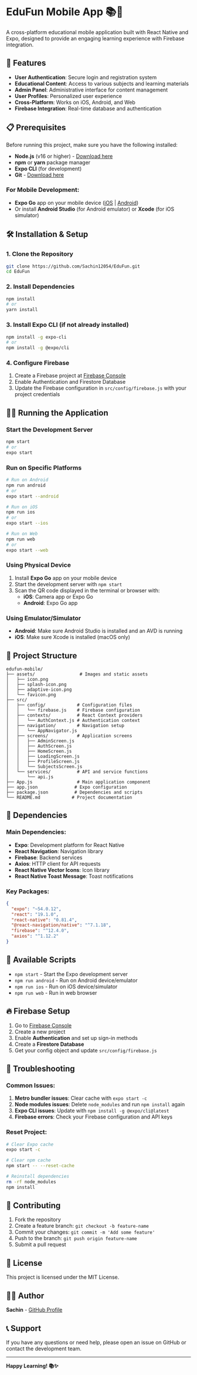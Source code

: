# EduFun Mobile App 📚📱

A cross-platform educational mobile application built with React Native and Expo, designed to provide an engaging learning experience with Firebase integration.

## 🚀 Features

- **User Authentication**: Secure login and registration system
- **Educational Content**: Access to various subjects and learning materials
- **Admin Panel**: Administrative interface for content management
- **User Profiles**: Personalized user experience
- **Cross-Platform**: Works on iOS, Android, and Web
- **Firebase Integration**: Real-time database and authentication

## 📋 Prerequisites

Before running this project, make sure you have the following installed:

- **Node.js** (v16 or higher) - [Download here](https://nodejs.org/)
- **npm** or **yarn** package manager
- **Expo CLI** (for development)
- **Git** - [Download here](https://git-scm.com/)

### For Mobile Development:
- **Expo Go** app on your mobile device ([iOS](https://apps.apple.com/app/expo-go/id982107779) | [Android](https://play.google.com/store/apps/details?id=host.exp.exponent))
- Or install **Android Studio** (for Android emulator) or **Xcode** (for iOS simulator)

## 🛠️ Installation & Setup

### 1. Clone the Repository
```bash
git clone https://github.com/Sachin12054/EduFun.git
cd EduFun
```

### 2. Install Dependencies
```bash
npm install
# or
yarn install
```

### 3. Install Expo CLI (if not already installed)
```bash
npm install -g expo-cli
# or
npm install -g @expo/cli
```

### 4. Configure Firebase
1. Create a Firebase project at [Firebase Console](https://console.firebase.google.com/)
2. Enable Authentication and Firestore Database
3. Update the Firebase configuration in `src/config/firebase.js` with your project credentials

## 🏃‍♂️ Running the Application

### Start the Development Server
```bash
npm start
# or
expo start
```

### Run on Specific Platforms
```bash
# Run on Android
npm run android
# or
expo start --android

# Run on iOS
npm run ios
# or
expo start --ios

# Run on Web
npm run web
# or
expo start --web
```

### Using Physical Device
1. Install **Expo Go** app on your mobile device
2. Start the development server with `npm start`
3. Scan the QR code displayed in the terminal or browser with:
   - **iOS**: Camera app or Expo Go
   - **Android**: Expo Go app

### Using Emulator/Simulator
- **Android**: Make sure Android Studio is installed and an AVD is running
- **iOS**: Make sure Xcode is installed (macOS only)

## 📂 Project Structure

```
edufun-mobile/
├── assets/                 # Images and static assets
│   ├── icon.png
│   ├── splash-icon.png
│   ├── adaptive-icon.png
│   └── favicon.png
├── src/
│   ├── config/            # Configuration files
│   │   └── firebase.js    # Firebase configuration
│   ├── contexts/          # React Context providers
│   │   └── AuthContext.js # Authentication context
│   ├── navigation/        # Navigation setup
│   │   └── AppNavigator.js
│   ├── screens/           # Application screens
│   │   ├── AdminScreen.js
│   │   ├── AuthScreen.js
│   │   ├── HomeScreen.js
│   │   ├── LoadingScreen.js
│   │   ├── ProfileScreen.js
│   │   └── SubjectsScreen.js
│   └── services/          # API and service functions
│       └── api.js
├── App.js                 # Main application component
├── app.json              # Expo configuration
├── package.json          # Dependencies and scripts
└── README.md            # Project documentation
```

## 🔧 Dependencies

### Main Dependencies:
- **Expo**: Development platform for React Native
- **React Navigation**: Navigation library
- **Firebase**: Backend services
- **Axios**: HTTP client for API requests
- **React Native Vector Icons**: Icon library
- **React Native Toast Message**: Toast notifications

### Key Packages:
```json
{
  "expo": "~54.0.12",
  "react": "19.1.0",
  "react-native": "0.81.4",
  "@react-navigation/native": "^7.1.18",
  "firebase": "^12.4.0",
  "axios": "^1.12.2"
}
```

## 📱 Available Scripts

- `npm start` - Start the Expo development server
- `npm run android` - Run on Android device/emulator
- `npm run ios` - Run on iOS device/simulator
- `npm run web` - Run in web browser

## 🔥 Firebase Setup

1. Go to [Firebase Console](https://console.firebase.google.com/)
2. Create a new project
3. Enable **Authentication** and set up sign-in methods
4. Create a **Firestore Database**
5. Get your config object and update `src/config/firebase.js`

## 🚨 Troubleshooting

### Common Issues:

1. **Metro bundler issues**: Clear cache with `expo start -c`
2. **Node modules issues**: Delete `node_modules` and run `npm install` again
3. **Expo CLI issues**: Update with `npm install -g @expo/cli@latest`
4. **Firebase errors**: Check your Firebase configuration and API keys

### Reset Project:
```bash
# Clear Expo cache
expo start -c

# Clear npm cache
npm start -- --reset-cache

# Reinstall dependencies
rm -rf node_modules
npm install
```

## 🤝 Contributing

1. Fork the repository
2. Create a feature branch: `git checkout -b feature-name`
3. Commit your changes: `git commit -m 'Add some feature'`
4. Push to the branch: `git push origin feature-name`
5. Submit a pull request

## 📄 License

This project is licensed under the MIT License.

## 👨‍💻 Author

**Sachin** - [GitHub Profile](https://github.com/Sachin12054)

## 📞 Support

If you have any questions or need help, please open an issue on GitHub or contact the development team.

---

**Happy Learning! 📚✨**